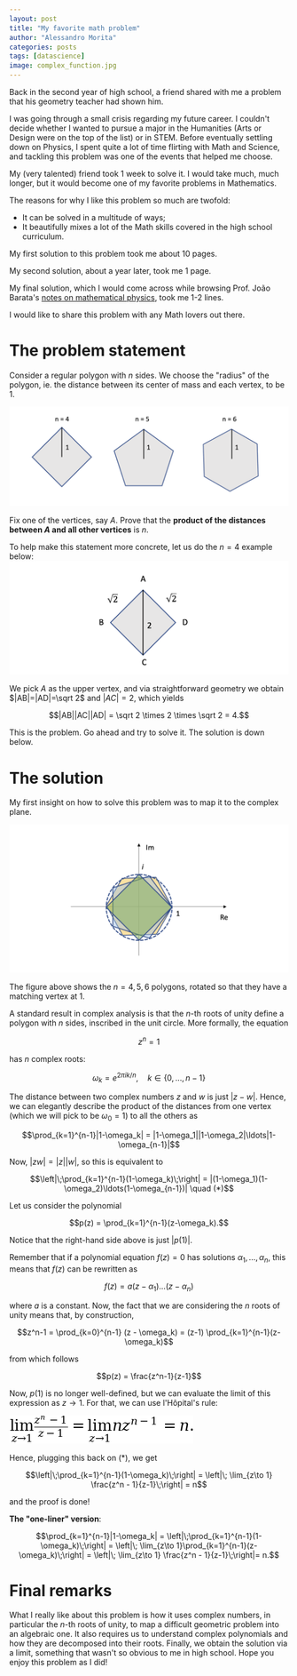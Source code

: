 ```yaml
---
layout: post
title: "My favorite math problem"
author: "Alessandro Morita"
categories: posts
tags: [datascience]
image: complex_function.jpg
---
```


Back in the second year of high school, a friend shared with me a problem that his geometry teacher had shown him.

I was going through a small crisis regarding my future career. I couldn't decide whether I wanted to pursue a major in the Humanities (Arts or Design were on the top of the list) or in STEM. Before eventually settling down on Physics, I spent quite a lot of time flirting with Math and Science, and tackling this problem was one of the events that helped me choose.

My (very talented) friend took 1 week to solve it. I would take much, much longer, but it would become one of my favorite problems in Mathematics.

The reasons for why I like this problem so much are twofold:

* It can be solved in a multitude of ways;
* It beautifully mixes a lot of the Math skills covered in the high school curriculum.

My first solution to this problem took me about 10 pages.

My second solution, about a year later, took me 1 page.

My final solution, which I would come across while browsing Prof. João Barata's [notes on mathematical physics](http://denebola.if.usp.br/~jbarata/Notas_de_aula/capitulos.html), took me 1-2 lines.

I would like to share this problem with any Math lovers out there.

# The problem statement

Consider a regular polygon with $n$ sides. We choose the "radius" of the polygon, ie. the distance between its center of mass and each vertex, to be 1. 

![image.png](https://raw.githubusercontent.com/takeshimg92/takeshimg92.github.io/main/assets/img/math_problem/markdown_3_attachment_0_0.png)

Fix one of the vertices, say $A$. Prove that the **product of the distances between $A$ and all other vertices** is $n$.

To help make this statement more concrete, let us do the $n=4$ example below:
![image.png](https://raw.githubusercontent.com/takeshimg92/takeshimg92.github.io/main/assets/img/math_problem/markdown_5_attachment_0_0.png)

We pick $A$ as the upper vertex, and via straightforward geometry we obtain $|AB|=|AD|=\sqrt 2$ and $|AC|=2$, which yields

$$|AB||AC||AD| = \sqrt 2 \times 2 \times \sqrt 2 = 4.$$

This is the problem. Go ahead and try to solve it. The solution is down below.

# The solution

My first insight on how to solve this problem was to map it to the complex plane.

![image.png](https://raw.githubusercontent.com/takeshimg92/takeshimg92.github.io/main/assets/img/math_problem/markdown_9_attachment_0_0.png)

The figure above shows the $n=4,5,6$ polygons, rotated so that they have a matching vertex at 1. 

A standard result in complex analysis is that the $n$-th roots of unity define a polygon with $n$ sides, inscribed in the unit circle. More formally, the equation 

$$z^n = 1$$

has $n$ complex roots: 

$$\omega_k = e^{2\pi i k/n},\quad k \in \{0,\ldots, n-1\}$$

The distance between two complex numbers $z$ and $w$ is just $|z-w|$. Hence, we can elegantly describe the product of the distances from one vertex (which we will pick to be $\omega_0=1$) to all the others as

$$\prod_{k=1}^{n-1}|1-\omega_k| = |1-\omega_1||1-\omega_2|\ldots|1-\omega_{n-1}|$$

Now, $|zw| = |z||w|$, so this is equivalent to

$$\left|\;\prod_{k=1}^{n-1}(1-\omega_k)\;\right| = |(1-\omega_1)(1-\omega_2)\ldots(1-\omega_{n-1})| \quad (*)$$

Let us consider the polynomial

$$p(z) = \prod_{k=1}^{n-1}(z-\omega_k).$$

Notice that the right-hand side above is just $|p(1)|$. 

Remember that if a polynomial equation $f(z) = 0$ has solutions $\alpha_1,\ldots,\alpha_n$, this means that $f(z)$ can be rewritten as

$$f(z) = a(z-\alpha_1)\ldots (z-\alpha_n)$$

where $a$ is a constant. Now, the fact that we are considering the $n$ roots of unity means that, by construction,

$$z^n-1 = \prod_{k=0}^{n-1} (z - \omega_k) = (z-1) \prod_{k=1}^{n-1}(z-\omega_k)$$

from which follows

$$p(z) = \frac{z^n-1}{z-1}$$

Now, $p(1)$ is no longer well-defined, but we can evaluate the limit of this expression as $z \to 1$. For that, we can use l'Hôpital's rule:

![9275552f.png](https://raw.githubusercontent.com/takeshimg92/takeshimg92.github.io/main/assets/img/math_problem/markdown_18_attachment_0_0.png)

Hence, plugging this back on $(*)$, we get

$$\left|\;\prod_{k=1}^{n-1}(1-\omega_k)\;\right| = \left|\; \lim_{z\to 1} \frac{z^n - 1}{z-1}\;\right| = n$$

and the proof is done!

**The "one-liner" version**:

$$\prod_{k=1}^{n-1}|1-\omega_k| = \left|\;\prod_{k=1}^{n-1}(1-\omega_k)\;\right| = \left|\; \lim_{z\to 1}\prod_{k=1}^{n-1}(z-\omega_k)\;\right| = \left|\; \lim_{z\to 1} \frac{z^n - 1}{z-1}\;\right|= n.$$


# Final remarks

What I really like about this problem is how it uses complex numbers, in particular the $n$-th roots of unity, to map a difficult geometric problem into an algebraic one. It also requires us to understand complex polynomials and how they are decomposed into their roots. Finally, we obtain the solution via a limit, something that wasn't so obvious to me in high school. Hope you enjoy this problem as I did!
